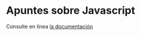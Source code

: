 # Apuntes sobre Javascript

Consulte en línea [la documentación](https://sio2sio2.github.io/doc-javascript)
